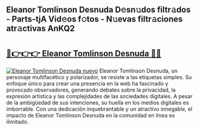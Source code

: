 ## Eleanor Tomlinson Desnuda D𝚎sn𝚞dos filtr𝚊dos - Parts-tjA Vid𝚎os f𝚘tos - N𝚞evas filtr𝚊ciones atr𝚊ctivas AnKQ2

# <h2><a href="http://mbavlui.tromn.icu/?c=Eleanor+Tomlinson+Desnuda">🔗👉👉👉 Eleanor Tomlinson Desnuda 🔗🔗</a></h2>

[![Eleanor Tomlinson Desnuda nuevo](https://i.imgur.com/pEAQMta.gif)](http://mbavlui.tromn.icu/?c=Eleanor+Tomlinson+Desnuda)
Eleanor Tomlinson Desnuda, un personaje multifacético y polarizador, se resiste a las etiquetas simples. Su enfoque único para crear una presencia en la web ha fascinado y provocado observadores, generando debates sobre la privacidad, la expresión artística y las complejidades de las sociedades digitales. A pesar de la ambigüedad de sus intenciones, su huella en los medios digitales es imborrable. Con una dedicación inquebrantable y un atractivo innegable, el impacto de Eleanor Tomlinson Desnuda en la comunidad en línea es ilimitado.
